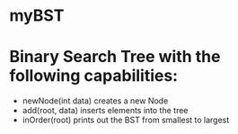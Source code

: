 # myBST
# Binary Search Tree with the following capabilities:
* newNode(int data) creates a new Node
* add(root, data) inserts elements into the tree
* inOrder(root) prints out the BST from smallest to largest
